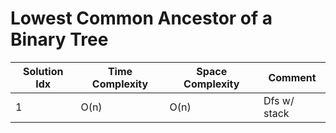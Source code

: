 # Lowest Common Ancestor of a Binary Tree

| Solution Idx | Time Complexity | Space Complexity | Comment      |
| ------------ | --------------- | ---------------- | ------------ |
| 1            | O(n)            | O(n)             | Dfs w/ stack |
